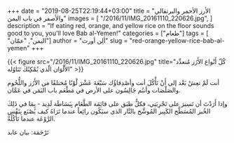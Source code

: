 +++
date = "2019-08-25T22:19:44+03:00"
title = "الأرز الأحمر والبرتقالي والأصفر في باب اليمن"
images = [
  "/2016/11/IMG_20161110_220626.jpg",
]
description = "If eating red, orange, and yellow rice on the floor sounds good to you, you'll love Bab al-Yemen!"
categories = ["طعام"]
tags = [ "اليمن", "عمّان"]
author = "ألِن أورث"
slug = "red-orange-yellow-rice-bab-al-yemen"
+++

{{< figure src="/2016/11/IMG_20161110_220626.jpg" title="كُلّ أَنْواع الأَرُز مُتعدِّد الأَلْوَان الّذي يُمْكِنُكَ تَنَاوُله" >}}

أنت لَمْ تعِشْ بَعْد إلى أَنْ تَأْكُلَ أنت وأصْدِقاؤُك سَبْعَةَ عَشْرَ لْوْنًا مُختلفًا من الأَرُز واللُّحُوم والصَلْصَات وأنتُم جَالِسُون على الأرض في مَطْعَم باب اليَمَن في عَمَّان.

وإذا أَرَدْتَ أن تَسِيرَ على تَجْرِبَتِي، فكلُّ طبَق على قائِمَة الطَّعَام بِبَسَاطَة لَذِيذ - بِمَا في ذَلِكَ الخُبز المُسَطَّح الكَبِير المُوشَّح بالنَّار الذي سيَكُون رائِعاً عندما تَرَاهُ كيف يُصْنَع بِنَفْسِ الرَّوْعَة عندما تَأْكُلُهُ.

<!--more-->

تَرْجَمَة: بيان عابد
